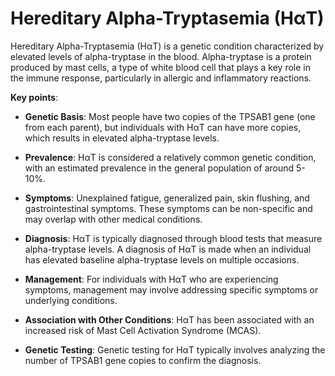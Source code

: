[//]: # (source: ?)
[//]: # (abbr: HαT)
[//]: # (tags: genetics)

# Hereditary Alpha-Tryptasemia (HαT)

Hereditary Alpha-Tryptasemia (HαT) is a genetic condition characterized by elevated levels of alpha-tryptase in the blood. Alpha-tryptase is a protein produced by mast cells, a type of white blood cell that plays a key role in the immune response, particularly in allergic and inflammatory reactions.

**Key points**:

* **Genetic Basis**: Most people have two copies of the TPSAB1 gene (one from each parent), but individuals with HαT can have more copies, which results in elevated alpha-tryptase levels.

* **Prevalence**: HαT is considered a relatively common genetic condition, with an estimated prevalence in the general population of around 5-10%.

* **Symptoms**: Unexplained fatigue, generalized pain, skin flushing, and gastrointestinal symptoms. These symptoms can be non-specific and may overlap with other medical conditions.

* **Diagnosis**: HαT is typically diagnosed through blood tests that measure alpha-tryptase levels. A diagnosis of HαT is made when an individual has elevated baseline alpha-tryptase levels on multiple occasions.

* **Management**: For individuals with HαT who are experiencing symptoms, management may involve addressing specific symptoms or underlying conditions.

* **Association with Other Conditions**: HαT has been associated with an increased risk of Mast Cell Activation Syndrome (MCAS).

* **Genetic Testing**: Genetic testing for HαT typically involves analyzing the number of TPSAB1 gene copies to confirm the diagnosis.